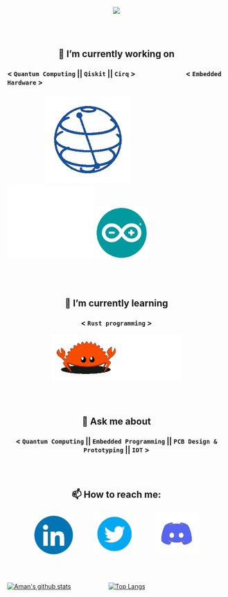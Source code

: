 <p align="center">
  <img src="https://github.com/aman983/aman983/blob/main/Assets/Source.gif" width = 700>
</p>

<br></br>

    
<h2 align="center">
🔭 I’m currently working on 
</h2>
<h3 align="left">
<b>  < <code>Quantum Computing</code> || <code>Qiskit</code> || <code>Cirq</code> > </b>  &nbsp;&nbsp;&nbsp;&nbsp;&nbsp;&nbsp;&nbsp;&nbsp;&nbsp;&nbsp;&nbsp;&nbsp;&nbsp;&nbsp;&nbsp;&nbsp;&nbsp;&nbsp;&nbsp;&nbsp;&nbsp;&nbsp;&nbsp;&nbsp;&nbsp;&nbsp;&nbsp;&nbsp;&nbsp;< <code>Embedded Hardware</code> >                     
<h3>
<div align ="left">
  &nbsp;&nbsp;&nbsp;&nbsp;&nbsp;&nbsp;&nbsp;&nbsp;&nbsp;&nbsp;&nbsp;&nbsp;&nbsp;&nbsp;&nbsp;&nbsp;&nbsp;&nbsp;&nbsp;&nbsp;&nbsp;
<img src="https://github.com/aman983/aman983/blob/main/Assets/Qiskit.gif" width = 200>
  &nbsp;&nbsp;&nbsp;&nbsp;&nbsp;&nbsp;&nbsp;&nbsp;&nbsp;&nbsp;&nbsp;&nbsp;&nbsp;&nbsp;&nbsp;&nbsp;&nbsp;&nbsp;&nbsp;&nbsp;&nbsp;&nbsp;&nbsp;&nbsp;&nbsp;&nbsp;&nbsp;&nbsp;&nbsp;&nbsp;&nbsp;&nbsp;&nbsp;&nbsp;&nbsp;&nbsp;&nbsp;&nbsp;&nbsp;
    <img src="https://github.com/aman983/aman983/blob/main/Assets/CPU.gif" width = 200>
<img src="https://github.com/aman983/aman983/blob/main/Assets/Arduino.gif" width = 120>

  </div>


<div align ="right">
  

</div>

<br></br>

<h2 align ="center">
🌱 I’m currently learning 
</h2>
<h3 align ="center">
< <code>Rust programming</code> >
</h3>
<div align ="center">
<img src="https://github.com/aman983/aman983/blob/main/Assets/Rust.gif" width = 300>
</div>

<br></br>

<h2 align ="center">
💬 Ask me about 
</h2>
<h3 align ="center">
< <code>Quantum Computing</code> || <code>Embedded Programming</code> || <code>PCB Design & Prototyping</code> || <code>IOT</code> > 
</h3>

<br></br>

<h2 align ="center">
📫 How to reach me: 
</h2>
<div align ="center">
  <a href="https://linkedin.com/in/Aman-Shaikh-QC"><img src="https://github.com/aman983/aman983/blob/main/Assets/Linkedin.gif" width = 90></a>
  &nbsp;&nbsp;&nbsp;&nbsp;&nbsp;&nbsp;&nbsp;&nbsp;&nbsp;&nbsp;
  <a href="https://twitter.com/Aman81894910"><img src="https://github.com/aman983/aman983/blob/main/Assets/Twitter.gif" width = 95></a>
  &nbsp;&nbsp;&nbsp;&nbsp;&nbsp;&nbsp;&nbsp;&nbsp;&nbsp;&nbsp;
  <a href="https://discordapp.com/users/741610566707052604">
  <img src="https://raw.githubusercontent.com/aman983/aman983/main/Assets/Discord.gif" width = 100></a>
 
 
<br></br>
</div>

[![Aman's github stats](https://github-readme-stats.vercel.app/api?username=aman983&count_private=true&show_icons=true&theme=highcontrast&hide_rank=false)](https://github.com/anuraghazra/github-readme-stats)
&nbsp;&nbsp;&nbsp;&nbsp;&nbsp;&nbsp;&nbsp;&nbsp;&nbsp;&nbsp;&nbsp;&nbsp;&nbsp;&nbsp;&nbsp;&nbsp;&nbsp;&nbsp;&nbsp;&nbsp;
[![Top Langs](https://github-readme-stats.vercel.app/api/top-langs/?username=aman983)](https://github.com/anuraghazra/github-readme-stats)
